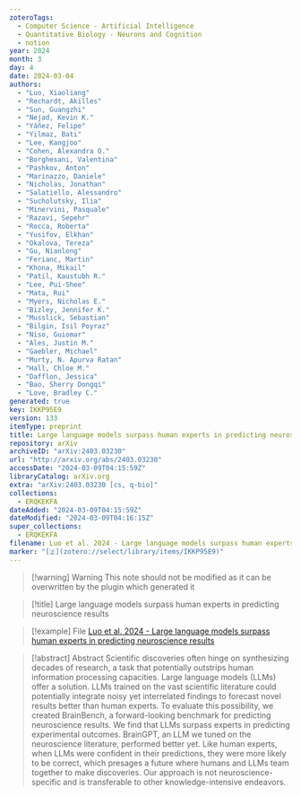 ```yaml
---
zoteroTags:
  - Computer Science - Artificial Intelligence
  - Quantitative Biology - Neurons and Cognition
  - notion
year: 2024
month: 3
day: 4
date: 2024-03-04
authors:
  - "Luo, Xiaoliang"
  - "Rechardt, Akilles"
  - "Sun, Guangzhi"
  - "Nejad, Kevin K."
  - "Yáñez, Felipe"
  - "Yilmaz, Bati"
  - "Lee, Kangjoo"
  - "Cohen, Alexandra O."
  - "Borghesani, Valentina"
  - "Pashkov, Anton"
  - "Marinazzo, Daniele"
  - "Nicholas, Jonathan"
  - "Salatiello, Alessandro"
  - "Sucholutsky, Ilia"
  - "Minervini, Pasquale"
  - "Razavi, Sepehr"
  - "Rocca, Roberta"
  - "Yusifov, Elkhan"
  - "Okalova, Tereza"
  - "Gu, Nianlong"
  - "Ferianc, Martin"
  - "Khona, Mikail"
  - "Patil, Kaustubh R."
  - "Lee, Pui-Shee"
  - "Mata, Rui"
  - "Myers, Nicholas E."
  - "Bizley, Jennifer K."
  - "Musslick, Sebastian"
  - "Bilgin, Isil Poyraz"
  - "Niso, Guiomar"
  - "Ales, Justin M."
  - "Gaebler, Michael"
  - "Murty, N. Apurva Ratan"
  - "Hall, Chloe M."
  - "Dafflon, Jessica"
  - "Bao, Sherry Dongqi"
  - "Love, Bradley C."
generated: true
key: IKKP95E9
version: 133
itemType: preprint
title: Large language models surpass human experts in predicting neuroscience results
repository: arXiv
archiveID: "arXiv:2403.03230"
url: "http://arxiv.org/abs/2403.03230"
accessDate: "2024-03-09T04:15:59Z"
libraryCatalog: arXiv.org
extra: "arXiv:2403.03230 [cs, q-bio]"
collections:
  - ERQKEKFA
dateAdded: "2024-03-09T04:15:59Z"
dateModified: "2024-03-09T04:16:15Z"
super_collections:
  - ERQKEKFA
filename: Luo et al. 2024 - Large language models surpass human experts in predicting neuroscience results
marker: "[🇿](zotero://select/library/items/IKKP95E9)"
---
```


>[!warning] Warning
> This note should not be modified as it can be overwritten by the plugin which generated it

> [!title] Large language models surpass human experts in predicting neuroscience results

> [!example] File
> [Luo et al. 2024 - Large language models surpass human experts in predicting neuroscience results](Luo%20et%20al.%202024%20-%20Large%20language%20models%20surpass%20human%20experts%20in%20predicting%20neuroscience%20results.pdf)

> [!abstract] Abstract
> Scientific discoveries often hinge on synthesizing decades of research, a task that potentially outstrips human information processing capacities. Large language models (LLMs) offer a solution. LLMs trained on the vast scientific literature could potentially integrate noisy yet interrelated findings to forecast novel results better than human experts. To evaluate this possibility, we created BrainBench, a forward-looking benchmark for predicting neuroscience results. We find that LLMs surpass experts in predicting experimental outcomes. BrainGPT, an LLM we tuned on the neuroscience literature, performed better yet. Like human experts, when LLMs were confident in their predictions, they were more likely to be correct, which presages a future where humans and LLMs team together to make discoveries. Our approach is not neuroscience-specific and is transferable to other knowledge-intensive endeavors.


